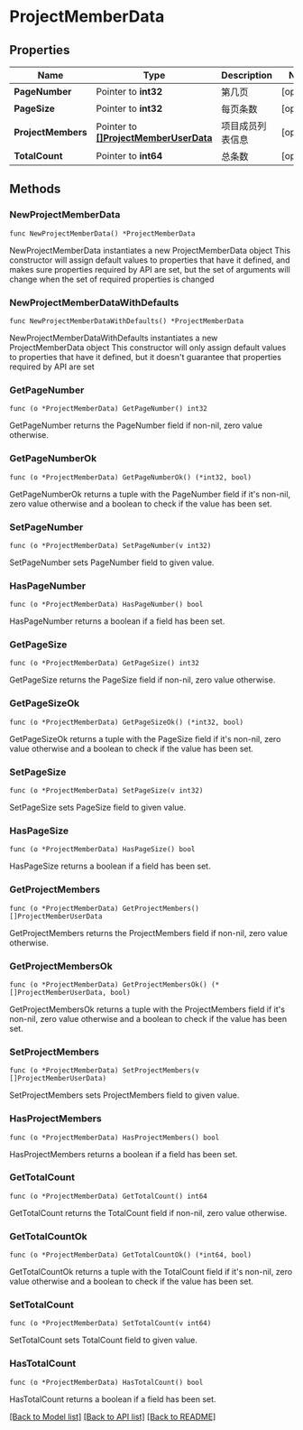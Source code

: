 # ProjectMemberData

## Properties

Name | Type | Description | Notes
------------ | ------------- | ------------- | -------------
**PageNumber** | Pointer to **int32** | 第几页 | [optional] 
**PageSize** | Pointer to **int32** | 每页条数 | [optional] 
**ProjectMembers** | Pointer to [**[]ProjectMemberUserData**](ProjectMemberUserData.md) | 项目成员列表信息 | [optional] 
**TotalCount** | Pointer to **int64** | 总条数 | [optional] 

## Methods

### NewProjectMemberData

`func NewProjectMemberData() *ProjectMemberData`

NewProjectMemberData instantiates a new ProjectMemberData object
This constructor will assign default values to properties that have it defined,
and makes sure properties required by API are set, but the set of arguments
will change when the set of required properties is changed

### NewProjectMemberDataWithDefaults

`func NewProjectMemberDataWithDefaults() *ProjectMemberData`

NewProjectMemberDataWithDefaults instantiates a new ProjectMemberData object
This constructor will only assign default values to properties that have it defined,
but it doesn't guarantee that properties required by API are set

### GetPageNumber

`func (o *ProjectMemberData) GetPageNumber() int32`

GetPageNumber returns the PageNumber field if non-nil, zero value otherwise.

### GetPageNumberOk

`func (o *ProjectMemberData) GetPageNumberOk() (*int32, bool)`

GetPageNumberOk returns a tuple with the PageNumber field if it's non-nil, zero value otherwise
and a boolean to check if the value has been set.

### SetPageNumber

`func (o *ProjectMemberData) SetPageNumber(v int32)`

SetPageNumber sets PageNumber field to given value.

### HasPageNumber

`func (o *ProjectMemberData) HasPageNumber() bool`

HasPageNumber returns a boolean if a field has been set.

### GetPageSize

`func (o *ProjectMemberData) GetPageSize() int32`

GetPageSize returns the PageSize field if non-nil, zero value otherwise.

### GetPageSizeOk

`func (o *ProjectMemberData) GetPageSizeOk() (*int32, bool)`

GetPageSizeOk returns a tuple with the PageSize field if it's non-nil, zero value otherwise
and a boolean to check if the value has been set.

### SetPageSize

`func (o *ProjectMemberData) SetPageSize(v int32)`

SetPageSize sets PageSize field to given value.

### HasPageSize

`func (o *ProjectMemberData) HasPageSize() bool`

HasPageSize returns a boolean if a field has been set.

### GetProjectMembers

`func (o *ProjectMemberData) GetProjectMembers() []ProjectMemberUserData`

GetProjectMembers returns the ProjectMembers field if non-nil, zero value otherwise.

### GetProjectMembersOk

`func (o *ProjectMemberData) GetProjectMembersOk() (*[]ProjectMemberUserData, bool)`

GetProjectMembersOk returns a tuple with the ProjectMembers field if it's non-nil, zero value otherwise
and a boolean to check if the value has been set.

### SetProjectMembers

`func (o *ProjectMemberData) SetProjectMembers(v []ProjectMemberUserData)`

SetProjectMembers sets ProjectMembers field to given value.

### HasProjectMembers

`func (o *ProjectMemberData) HasProjectMembers() bool`

HasProjectMembers returns a boolean if a field has been set.

### GetTotalCount

`func (o *ProjectMemberData) GetTotalCount() int64`

GetTotalCount returns the TotalCount field if non-nil, zero value otherwise.

### GetTotalCountOk

`func (o *ProjectMemberData) GetTotalCountOk() (*int64, bool)`

GetTotalCountOk returns a tuple with the TotalCount field if it's non-nil, zero value otherwise
and a boolean to check if the value has been set.

### SetTotalCount

`func (o *ProjectMemberData) SetTotalCount(v int64)`

SetTotalCount sets TotalCount field to given value.

### HasTotalCount

`func (o *ProjectMemberData) HasTotalCount() bool`

HasTotalCount returns a boolean if a field has been set.


[[Back to Model list]](../README.md#documentation-for-models) [[Back to API list]](../README.md#documentation-for-api-endpoints) [[Back to README]](../README.md)


